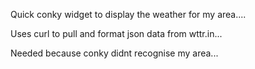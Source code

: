 

Quick conky widget to display the weather for my area.... 

Uses curl to pull and format json data from wttr.in...

Needed because conky didnt recognise my area... 
